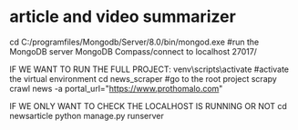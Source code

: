 # article and video summarizer
cd C:/programfiles/Mongodb/Server/8.0/bin/mongod.exe           #run the MongoDB server
MongoDB Compass/connect to localhost 27017/

IF WE WANT TO RUN THE FULL PROJECT:
venv\scripts\activate                                          #activate the virtual environment
cd news_scraper                                                #go to the root project
scrapy crawl news -a portal_url="https://www.prothomalo.com"

IF WE ONLY WANT TO CHECK THE LOCALHOST IS RUNNING OR NOT
cd newsarticle
python manage.py runserver
